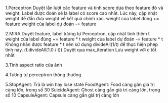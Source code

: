 1.Perceptron Duyệt lần lượt các feature và tính score dựa theo feature đó và weight. Label được đoán sẽ là label có score cao nhất. Lúc này, cập nhật weight để đần đưa weight về kết quả chính xác. weight của label đúng += feature weight của label dự đoán -= feature

2.MIRA Duyệt feature, label tương tự Perceptron, cập nhật tính thêm t weight của label đúng += feature * t weight của label dự đoán -= feature * t Không nhân được feature * t nên sử dụng divideAll(1/t) để thực hiện phép tính này. (f.divideAll(1.0 / t)) Duyệt qua max_iteration Lưu weight với c tốt nhất

3.Tính aspect ratio của ảnh

4.Tương tự perceptron thông thường

5.StopAgent: Trả là win hay lose state FoodAgent: Food càng gần giá trị càng lớn, trọng số 30 SuicideAgent: Ghost càng gần giá trị càng lớn, trọng số 10 CapsuleAgent: Capsule càng gần giá trị càng lớn